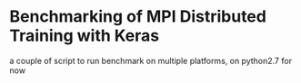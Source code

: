 # Benchmarking of MPI Distributed Training with Keras

a couple of script to run benchmark on multiple platforms, on python2.7 for now
